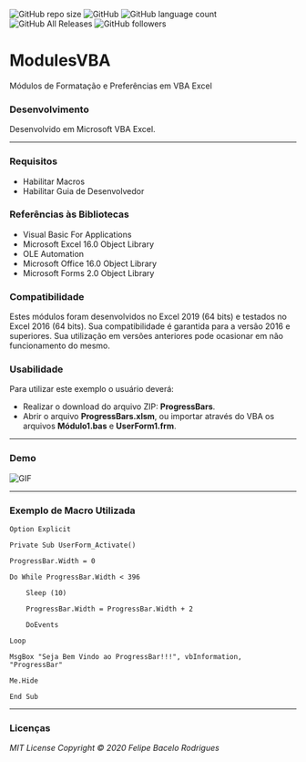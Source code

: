 ![GitHub repo size](https://img.shields.io/github/repo-size/felipebacelo/ModulesVBA?style=for-the-badge)
![GitHub](https://img.shields.io/github/license/felipebacelo/ModulesVBA?style=for-the-badge)
![GitHub language count](https://img.shields.io/github/languages/count/felipebacelo/ModulesVBA?style=for-the-badge)
![GitHub All Releases](https://img.shields.io/github/downloads/felipebacelo/ModulesVBA/total?style=for-the-badge)
![GitHub followers](https://img.shields.io/github/followers/felipebacelo?style=for-the-badge)

# ModulesVBA

Módulos de Formatação e Preferências em VBA Excel

### Desenvolvimento

Desenvolvido em Microsoft VBA Excel.
***
### Requisitos

* Habilitar Macros
* Habilitar Guia de Desenvolvedor

### Referências às Bibliotecas

* Visual Basic For Applications
* Microsoft Excel 16.0 Object Library
* OLE Automation
* Microsoft Office 16.0 Object Library
* Microsoft Forms 2.0 Object Library

### Compatibilidade

Estes módulos foram desenvolvidos no Excel 2019 (64 bits) e testados no Excel 2016 (64 bits). Sua compatibilidade é garantida para a versão 2016 e superiores. Sua utilização em versões anteriores pode ocasionar em não funcionamento do mesmo.

### Usabilidade

Para utilizar este exemplo o usuário deverá:

* Realizar o download do arquivo ZIP: __ProgressBars__.
* Abrir o arquivo __ProgressBars.xlsm__, ou importar através do VBA os arquivos __Módulo1.bas__ e __UserForm1.frm__.
***
### Demo

![GIF](https://github.com/felipebacelo/ProgressBars/blob/main/Demo.gif)

***
### Exemplo de Macro Utilizada

```
Option Explicit

Private Sub UserForm_Activate()

ProgressBar.Width = 0

Do While ProgressBar.Width < 396
    
    Sleep (10)

    ProgressBar.Width = ProgressBar.Width + 2
    
    DoEvents
    
Loop

MsgBox "Seja Bem Vindo ao ProgressBar!!!", vbInformation, "ProgressBar"

Me.Hide

End Sub
```
***
### Licenças

_MIT License_
_Copyright   ©   2020 Felipe Bacelo Rodrigues_

